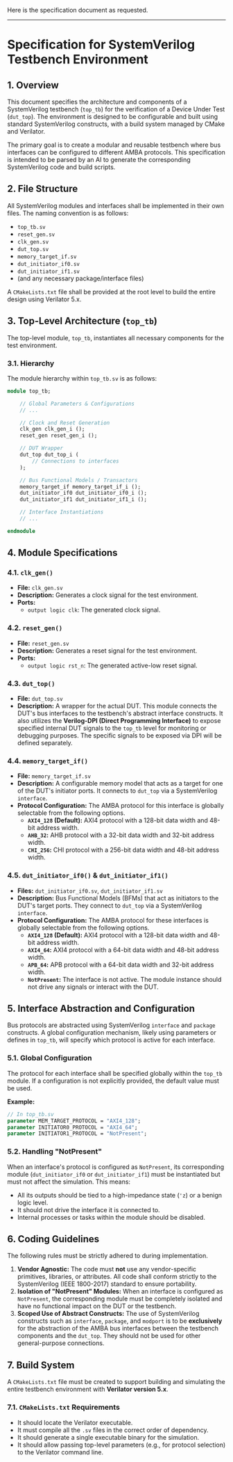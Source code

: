 Here is the specification document as requested.

-----

# Specification for SystemVerilog Testbench Environment

## 1\. Overview

This document specifies the architecture and components of a SystemVerilog testbench (`top_tb`) for the verification of a Device Under Test (`dut_top`). The environment is designed to be configurable and built using standard SystemVerilog constructs, with a build system managed by CMake and Verilator.

The primary goal is to create a modular and reusable testbench where bus interfaces can be configured to different AMBA protocols. This specification is intended to be parsed by an AI to generate the corresponding SystemVerilog code and build scripts.

## 2\. File Structure

All SystemVerilog modules and interfaces shall be implemented in their own files. The naming convention is as follows:

  - `top_tb.sv`
  - `reset_gen.sv`
  - `clk_gen.sv`
  - `dut_top.sv`
  - `memory_target_if.sv`
  - `dut_initiator_if0.sv`
  - `dut_initiator_if1.sv`
  - (and any necessary package/interface files)

A `CMakeLists.txt` file shall be provided at the root level to build the entire design using Verilator 5.x.

## 3\. Top-Level Architecture (`top_tb`)

The top-level module, `top_tb`, instantiates all necessary components for the test environment.

### 3.1. Hierarchy

The module hierarchy within `top_tb.sv` is as follows:

```systemverilog
module top_tb;

    // Global Parameters & Configurations
    // ...

    // Clock and Reset Generation
    clk_gen clk_gen_i ();
    reset_gen reset_gen_i ();

    // DUT Wrapper
    dut_top dut_top_i (
        // Connections to interfaces
    );

    // Bus Functional Models / Transactors
    memory_target_if memory_target_if_i ();
    dut_initiator_if0 dut_initiator_if0_i ();
    dut_initiator_if1 dut_initiator_if1_i ();

    // Interface Instantiations
    // ...

endmodule
```

## 4\. Module Specifications

### 4.1. `clk_gen()`

  - **File:** `clk_gen.sv`
  - **Description:** Generates a clock signal for the test environment.
  - **Ports:**
      - `output logic clk`: The generated clock signal.

### 4.2. `reset_gen()`

  - **File:** `reset_gen.sv`
  - **Description:** Generates a reset signal for the test environment.
  - **Ports:**
      - `output logic rst_n`: The generated active-low reset signal.

### 4.3. `dut_top()`

  - **File:** `dut_top.sv`
  - **Description:** A wrapper for the actual DUT. This module connects the DUT's bus interfaces to the testbench's abstract interface constructs. It also utilizes the **Verilog-DPI (Direct Programming Interface)** to expose specified internal DUT signals to the `top_tb` level for monitoring or debugging purposes. The specific signals to be exposed via DPI will be defined separately.

### 4.4. `memory_target_if()`

  - **File:** `memory_target_if.sv`
  - **Description:** A configurable memory model that acts as a target for one of the DUT's initiator ports. It connects to `dut_top` via a SystemVerilog `interface`.
  - **Protocol Configuration:** The AMBA protocol for this interface is globally selectable from the following options.
      - **`AXI4_128` (Default):** AXI4 protocol with a 128-bit data width and 48-bit address width.
      - **`AHB_32`:** AHB protocol with a 32-bit data width and 32-bit address width.
      - **`CHI_256`:** CHI protocol with a 256-bit data width and 48-bit address width.

### 4.5. `dut_initiator_if0()` & `dut_initiator_if1()`

  - **Files:** `dut_initiator_if0.sv`, `dut_initiator_if1.sv`
  - **Description:** Bus Functional Models (BFMs) that act as initiators to the DUT's target ports. They connect to `dut_top` via a SystemVerilog `interface`.
  - **Protocol Configuration:** The AMBA protocol for these interfaces is globally selectable from the following options.
      - **`AXI4_128` (Default):** AXI4 protocol with a 128-bit data width and 48-bit address width.
      - **`AXI4_64`:** AXI4 protocol with a 64-bit data width and 48-bit address width.
      - **`APB_64`:** APB protocol with a 64-bit data width and 32-bit address width.
      - **`NotPresent`:** The interface is not active. The module instance should not drive any signals or interact with the DUT.

## 5\. Interface Abstraction and Configuration

Bus protocols are abstracted using SystemVerilog `interface` and `package` constructs. A global configuration mechanism, likely using parameters or defines in `top_tb`, will specify which protocol is active for each interface.

### 5.1. Global Configuration

The protocol for each interface shall be specified globally within the `top_tb` module. If a configuration is not explicitly provided, the default value must be used.

**Example:**

```systemverilog
// In top_tb.sv
parameter MEM_TARGET_PROTOCOL = "AXI4_128";
parameter INITIATOR0_PROTOCOL = "AXI4_64";
parameter INITIATOR1_PROTOCOL = "NotPresent";
```

### 5.2. Handling "NotPresent"

When an interface's protocol is configured as `NotPresent`, its corresponding module (`dut_initiator_if0` or `dut_initiator_if1`) must be instantiated but must not affect the simulation. This means:

  - All its outputs should be tied to a high-impedance state (`'z`) or a benign logic level.
  - It should not drive the interface it is connected to.
  - Internal processes or tasks within the module should be disabled.

## 6\. Coding Guidelines

The following rules must be strictly adhered to during implementation.

1.  **Vendor Agnostic:** The code must **not** use any vendor-specific primitives, libraries, or attributes. All code shall conform strictly to the SystemVerilog (IEEE 1800-2017) standard to ensure portability.
2.  **Isolation of "NotPresent" Modules:** When an interface is configured as `NotPresent`, the corresponding module must be completely isolated and have no functional impact on the DUT or the testbench.
3.  **Scoped Use of Abstract Constructs:** The use of SystemVerilog constructs such as `interface`, `package`, and `modport` is to be **exclusively** for the abstraction of the AMBA bus interfaces between the testbench components and the `dut_top`. They should not be used for other general-purpose connections.

## 7\. Build System

A `CMakeLists.txt` file must be created to support building and simulating the entire testbench environment with **Verilator version 5.x**.

### 7.1. `CMakeLists.txt` Requirements

  - It should locate the Verilator executable.
  - It must compile all the `.sv` files in the correct order of dependency.
  - It should generate a single executable binary for the simulation.
  - It should allow passing top-level parameters (e.g., for protocol selection) to the Verilator command line.